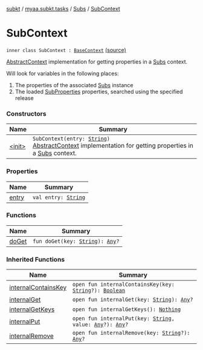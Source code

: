 [subkt](../../../index.md) / [myaa.subkt.tasks](../../index.md) / [Subs](../index.md) / [SubContext](./index.md)

# SubContext

`inner class SubContext : `[`BaseContext`](../../-base-context/index.md) [(source)](https://github.com/Myaamori/SubKt/blob/0.1.8/src/main/kotlin/myaa/subkt/tasks/plugin.kt#L435)

[AbstractContext](https://velocity.apache.org/engine/2.2/apidocs/org/apache/velocity/context/AbstractContext.html) implementation for getting properties in a [Subs](../index.md) context.

Will look for variables in the following places:

1. The properties of the associated [Subs](../index.md) instance
2. The loaded [SubProperties](../../-sub-properties/index.md) properties, searched using the specified release

### Constructors

| Name | Summary |
|---|---|
| [&lt;init&gt;](-init-.md) | `SubContext(entry: `[`String`](https://kotlinlang.org/api/latest/jvm/stdlib/kotlin/-string/index.html)`)`<br>[AbstractContext](https://velocity.apache.org/engine/2.2/apidocs/org/apache/velocity/context/AbstractContext.html) implementation for getting properties in a [Subs](../index.md) context. |

### Properties

| Name | Summary |
|---|---|
| [entry](entry.md) | `val entry: `[`String`](https://kotlinlang.org/api/latest/jvm/stdlib/kotlin/-string/index.html) |

### Functions

| Name | Summary |
|---|---|
| [doGet](do-get.md) | `fun doGet(key: `[`String`](https://kotlinlang.org/api/latest/jvm/stdlib/kotlin/-string/index.html)`): `[`Any`](https://kotlinlang.org/api/latest/jvm/stdlib/kotlin/-any/index.html)`?` |

### Inherited Functions

| Name | Summary |
|---|---|
| [internalContainsKey](../../-base-context/internal-contains-key.md) | `open fun internalContainsKey(key: `[`String`](https://kotlinlang.org/api/latest/jvm/stdlib/kotlin/-string/index.html)`?): `[`Boolean`](https://kotlinlang.org/api/latest/jvm/stdlib/kotlin/-boolean/index.html) |
| [internalGet](../../-base-context/internal-get.md) | `open fun internalGet(key: `[`String`](https://kotlinlang.org/api/latest/jvm/stdlib/kotlin/-string/index.html)`): `[`Any`](https://kotlinlang.org/api/latest/jvm/stdlib/kotlin/-any/index.html)`?` |
| [internalGetKeys](../../-base-context/internal-get-keys.md) | `open fun internalGetKeys(): `[`Nothing`](https://kotlinlang.org/api/latest/jvm/stdlib/kotlin/-nothing/index.html) |
| [internalPut](../../-base-context/internal-put.md) | `open fun internalPut(key: `[`String`](https://kotlinlang.org/api/latest/jvm/stdlib/kotlin/-string/index.html)`, value: `[`Any`](https://kotlinlang.org/api/latest/jvm/stdlib/kotlin/-any/index.html)`?): `[`Any`](https://kotlinlang.org/api/latest/jvm/stdlib/kotlin/-any/index.html)`?` |
| [internalRemove](../../-base-context/internal-remove.md) | `open fun internalRemove(key: `[`String`](https://kotlinlang.org/api/latest/jvm/stdlib/kotlin/-string/index.html)`?): `[`Any`](https://kotlinlang.org/api/latest/jvm/stdlib/kotlin/-any/index.html)`?` |

